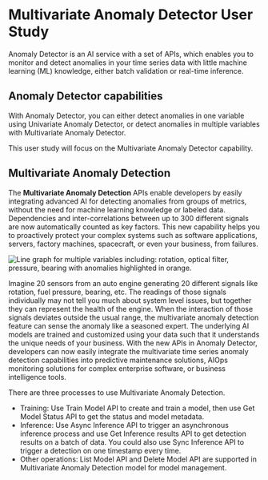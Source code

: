 # Multivariate Anomaly Detector User Study

Anomaly Detector is an AI service with a set of APIs, which enables you to monitor and detect anomalies in your time series data with little machine learning (ML) knowledge, either batch validation or real-time inference.

## Anomaly Detector capabilities

With Anomaly Detector, you can either detect anomalies in one variable using Univariate Anomaly Detector, or detect anomalies in multiple variables with Multivariate Anomaly Detector.

This user study will focus on the Multivariate Anomaly Detector capability.

## Multivariate Anomaly Detection

The **Multivariate Anomaly Detection** APIs enable developers by easily integrating advanced AI for detecting anomalies from groups of metrics, without the need for machine learning knowledge or labeled data. Dependencies and inter-correlations between up to 300 different signals are now automatically counted as key factors. This new capability helps you to proactively protect your complex systems such as software applications, servers, factory machines, spacecraft, or even your business, from failures.

![Line graph for multiple variables including: rotation, optical filter, pressure, bearing with anomalies highlighted in orange.](https://raw.githubusercontent.com/MicrosoftDocs/azure-docs/main/articles/cognitive-services/Anomaly-Detector/media/multivariate-graph.png)

Imagine 20 sensors from an auto engine generating 20 different signals like rotation, fuel pressure, bearing, etc. The readings of those signals individually may not tell you much about system level issues, but together they can represent the health of the engine. When the interaction of those signals deviates outside the usual range, the multivariate anomaly detection feature can sense the anomaly like a seasoned expert. The underlying AI models are trained and customized using your data such that it understands the unique needs of your business. With the new APIs in Anomaly Detector, developers can now easily integrate the multivariate time series anomaly detection capabilities into predictive maintenance solutions, AIOps monitoring solutions for complex enterprise software, or business intelligence tools.

There are three processes to use Multivariate Anomaly Detection.

- Training: Use Train Model API to create and train a model, then use Get Model Status API to get the status and model metadata.
- Inference: Use Async Inference API to trigger an asynchronous inference process and use Get Inference results API to get detection results on a batch of data. You could also use Sync Inference API to trigger a detection on one timestamp every time.
- Other operations: List Model API and Delete Model API are supported in Multivariate Anomaly Detection model for model management.


<!-- 
Source: https://learn.microsoft.com/en-us/azure/cognitive-services/Anomaly-Detector/overview
-->
